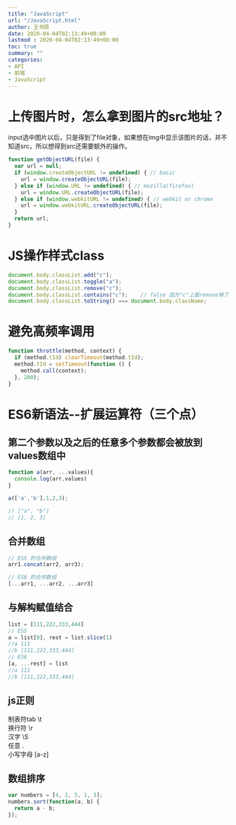 ```yaml
---
title: "JavaScript"
url: "/JavaScript.html"
author: 王书硕
date: 2020-04-04T02:13:49+08:00
lastmod : 2020-04-04T02:13:49+08:00
toc: true
summary: ""
categories:
- API
- 前端
- JavaScript
---
```


# 上传图片时，怎么拿到图片的src地址？
input选中图片以后，只是得到了file对象，如果想在img中显示该图片的话，并不知道src，所以想得到src还需要额外的操作。
```javascript
function getObjectURL(file) {
  var url = null;
  if (window.createObjectURL != undefined) { // basic
    url = window.createObjectURL(file);
  } else if (window.URL != undefined) { // mozilla(firefox)
    url = window.URL.createObjectURL(file);
  } else if (window.webkitURL != undefined) { // webkit or chrome
    url = window.webkitURL.createObjectURL(file);
  }
  return url;
}
```

# JS操作样式class
```js
document.body.classList.add("c");
document.body.classList.toggle("a");
document.body.classList.remove("c");
document.body.classList.contains("c");    // false 因为"c"上面remove掉了
document.body.classList.toString() === document.body.className;
```

# 避免高频率调用
```js
function throttle(method, context) {
  if (method.tId) clearTimeout(method.tId);
  method.tId = setTimeout(function () {
    method.call(context);
  }, 200);
}
```

# ES6新语法--扩展运算符（三个点）
## 第二个参数以及之后的任意多个参数都会被放到values数组中
```js
function a(arr, ...values){
  console.log(arr,values)
}

a(['a','b'],1,2,3);

// ["a", "b"]
// [1, 2, 3]
```

## 合并数组
```js
// ES5 的合并数组
arr1.concat(arr2, arr3);

// ES6 的合并数组
[...arr1, ...arr2, ...arr3]

```

## 与解构赋值结合
```js
list = [111,222,333,444]
// ES5
a = list[0], rest = list.slice(1)
//a 111
//b [111,222,333,444]
// ES6
[a, ...rest] = list
//a 111
//b [111,222,333,444]
```

## js正则
制表符tab  \t  
换行符  \r  
汉字  \S  
任意 .  
小写字母 [a-z]  

## 数组排序
```js
var numbers = [4, 2, 5, 1, 3];
numbers.sort(function(a, b) {
  return a - b;
});
```
